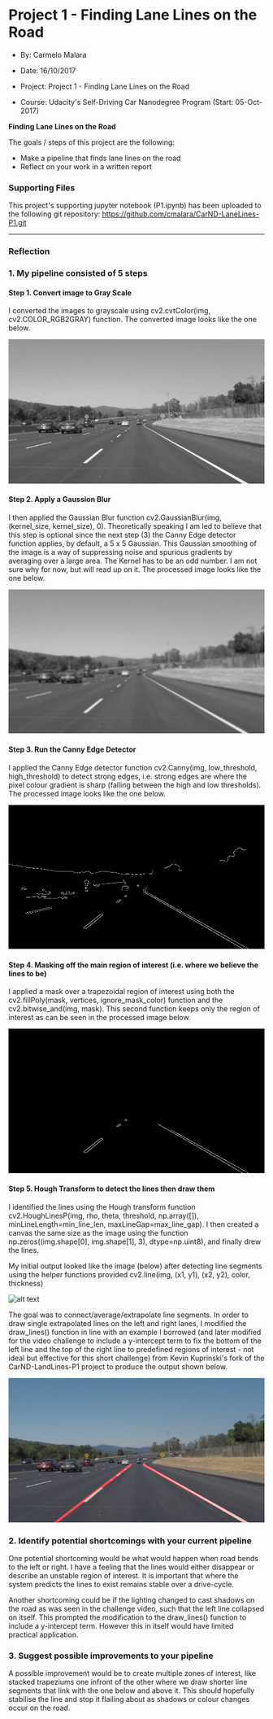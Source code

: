 
# **Project 1 - Finding Lane Lines on the Road** 

* By: Carmelo Malara
* Date: 16/10/2017

* Project: Project 1 - Finding Lane Lines on the Road
* Course: Udacity's Self-Driving Car Nanodegree Program (Start: 05-Oct-2017) 

**Finding Lane Lines on the Road**

The goals / steps of this project are the following:
* Make a pipeline that finds lane lines on the road
* Reflect on your work in a written report

### Supporting Files

This project's supporting jupyter notebook (P1.ipynb) has been uploaded to the following git repository:
https://github.com/cmalara/CarND-LaneLines-P1.git

[//]: # (Image References)

[image1]: ./test_images_output/GRAY_solidWhiteCurve.jpg "Grayscale"
[image2]: ./test_images_output/Gaussian_solidWhiteCurve.jpg "Gaussian Blur"
[image3]: ./test_images_output/Canny_solidWhiteCurve.jpg "Canny Edge"
[image4]: ./test_images_output/Mask_solidWhiteCurve.jpg "Masked Region"
[image5]: ./examples/line-segments-example.jpg "Line segments"
[image6]: ./test_images_output/solidWhiteCurve.jpg "Hough Transformed and Lines Drawn"

---

### Reflection

### 1. My pipeline consisted of 5 steps

#### Step 1. Convert image to Gray Scale

I converted the images to grayscale using cv2.cvtColor(img, cv2.COLOR_RGB2GRAY) function.  The converted image looks like the one below.

![alt text][image1]


#### Step 2. Apply a Gaussion Blur

I then applied the Gaussian Blur function cv2.GaussianBlur(img, (kernel_size, kernel_size), 0).  Theoretically speaking I am led to believe that this step is optional since the next step (3) the Canny Edge detector function applies, by default, a 5 x 5 Gaussian.  This Gaussian smoothing of the image is a way of suppressing noise and spurious gradients by averaging over a large area.  The Kernel has to be an odd number.  I am not sure why for now, but will read up on it.  The processed image looks like the one below.

![alt text][image2]

#### Step 3. Run the Canny Edge Detector

I applied the Canny Edge detector function cv2.Canny(img, low_threshold, high_threshold) to detect strong edges, i.e. strong edges are where the pixel colour gradient is sharp (falling between the high and low thresholds).  The processed image looks like the one below.

![alt text][image3]

#### Step 4. Masking off the main region of interest (i.e. where we believe the lines to be)

I applied a mask over a trapezoidal region of interest using both the cv2.fillPoly(mask, vertices, ignore_mask_color) function and the cv2.bitwise_and(img, mask).  This second function keeps only the region of interest as can be seen in the processed image below.

![alt text][image4]

#### Step 5. Hough Transform to detect the lines then draw them

I identified the lines using the Hough transform function cv2.HoughLinesP(img, rho, theta, threshold, np.array([]), minLineLength=min_line_len, maxLineGap=max_line_gap).  I then created a canvas the same size as the image using the function np.zeros((img.shape[0], img.shape[1], 3), dtype=np.uint8), and finally drew the lines.

My initial output looked like the image (below) after detecting line segments using the helper functions provided cv2.line(img, (x1, y1), (x2, y2), color, thickness)

![alt text][image5]

The goal was to connect/average/extrapolate line segments. In order to draw single extrapolated lines on the left and right lanes, I modified the draw_lines() function in line with an example I borrowed (and later modified for the video challenge to include a y-intercept term to fix the bottom of the left line and the top of the right line to predefined regions of interest - not ideal but effective for this short challenge) from Kevin Kuprinski's fork of the CarND-LandLines-P1 project to produce the output shown below.

![alt text][image6]



### 2. Identify potential shortcomings with your current pipeline


One potential shortcoming would be what would happen when road bends to the left or right.  I have a feeling that the lines would either disappear or describe an unstable region of interest.  It is important that where the system predicts the lines to exist remains stable over a drive-cycle.

Another shortcoming could be if the lighting changed to cast shadows on the road as was seen in the challenge video, such that the left line collapsed on itself.  This prompted the modification to the draw_lines() function to include a y-intercept term.  However this in itself would have limited practical application.


### 3. Suggest possible improvements to your pipeline

A possible improvement would be to create multiple zones of interest, like stacked trapeziums one infront of the other where we draw shorter line segments that link with the one below and above it.  This should hopefully stabilise the line and stop it flailing about as shadows or colour changes occur on the road.
